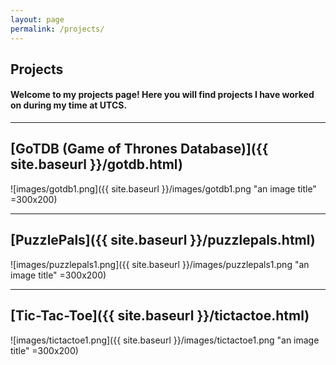 ```yaml
---
layout: page
permalink: /projects/
---
```


## Projects

#### Welcome to my projects page! Here you will find projects I have worked on during my time at UTCS. 

****

## [GoTDB (Game of Thrones Database)]({{ site.baseurl }}/gotdb.html)
![images/gotdb1.png]({{ site.baseurl }}/images/gotdb1.png "an image title" =300x200)

****

## [PuzzlePals]({{ site.baseurl }}/puzzlepals.html)
![images/puzzlepals1.png]({{ site.baseurl }}/images/puzzlepals1.png "an image title" =300x200)

****

## [Tic-Tac-Toe]({{ site.baseurl }}/tictactoe.html)
![images/tictactoe1.png]({{ site.baseurl }}/images/tictactoe1.png "an image title" =300x200)